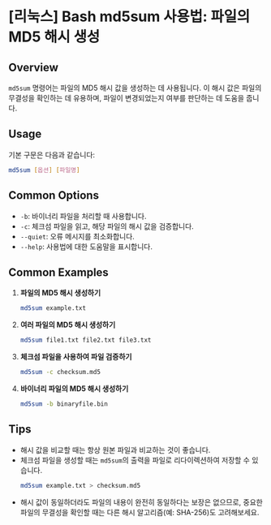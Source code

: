 # [리눅스] Bash md5sum 사용법: 파일의 MD5 해시 생성

## Overview
`md5sum` 명령어는 파일의 MD5 해시 값을 생성하는 데 사용됩니다. 이 해시 값은 파일의 무결성을 확인하는 데 유용하며, 파일이 변경되었는지 여부를 판단하는 데 도움을 줍니다.

## Usage
기본 구문은 다음과 같습니다:

```bash
md5sum [옵션] [파일명]
```

## Common Options
- `-b`: 바이너리 파일을 처리할 때 사용합니다.
- `-c`: 체크섬 파일을 읽고, 해당 파일의 해시 값을 검증합니다.
- `--quiet`: 오류 메시지를 최소화합니다.
- `--help`: 사용법에 대한 도움말을 표시합니다.

## Common Examples
1. **파일의 MD5 해시 생성하기**
   ```bash
   md5sum example.txt
   ```

2. **여러 파일의 MD5 해시 생성하기**
   ```bash
   md5sum file1.txt file2.txt file3.txt
   ```

3. **체크섬 파일을 사용하여 파일 검증하기**
   ```bash
   md5sum -c checksum.md5
   ```

4. **바이너리 파일의 MD5 해시 생성하기**
   ```bash
   md5sum -b binaryfile.bin
   ```

## Tips
- 해시 값을 비교할 때는 항상 원본 파일과 비교하는 것이 좋습니다.
- 체크섬 파일을 생성할 때는 `md5sum`의 출력을 파일로 리다이렉션하여 저장할 수 있습니다.
  ```bash
  md5sum example.txt > checksum.md5
  ```
- 해시 값이 동일하더라도 파일의 내용이 완전히 동일하다는 보장은 없으므로, 중요한 파일의 무결성을 확인할 때는 다른 해시 알고리즘(예: SHA-256)도 고려해보세요.